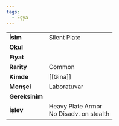 ```yaml
---
tags:
  - Eşya
---  
```

  
  
  
|  |  |  
|---|---|  
| **İsim** | Silent Plate|  
| **Okul** | |  
| **Fiyat** | |  
| **Rarity** | Common|  
| **Kimde** | [[Gina]]|  
| **Menşei** | Laboratuvar|  
| **Gereksinim** | |  
| **İşlev** | Heavy Plate Armor<br>No Disadv. on stealth|  
  
  
